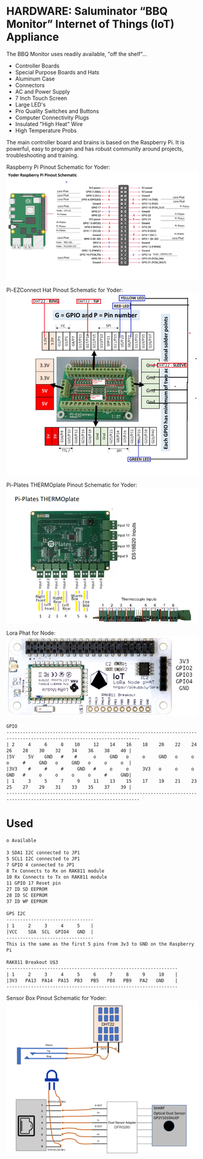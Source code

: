# HARDWARE: Saluminator “BBQ Monitor” Internet of Things (IoT) Appliance

The BBQ Monitor uses readily available, "off the shelf"...

- Controller Boards
- Special Purpose Boards and Hats
- Aluminum Case
- Connectors
- AC and Power Supply
- 7 Inch Touch Screen
- Large LED's
- Pro Quality Switches and Buttons
- Computer Connectivity Plugs
- Insulated "High Heat" Wire
- High Temperature Probs

The main controller board and brains is based on the Raspberry Pi. It is powerful, easy to program and has robust community around projects, troubleshooting and training.

Raspberry Pi Pinout Schematic for Yoder:
![alt text](./Assets/pi-pin-schematic.png "Raspberry Pi Pinout Schematic for Yoder")

Pi-EZConnect Hat Pinout Schematic for Yoder:
![alt text](./Assets/pi-ezconnect-hat.png "Pi-EZConnect Hat Pinout Schematic for Yoder")

Pi-Plates THERMOplate Pinout Schematic for Yoder:
![alt text](./Assets/pi-plates-THERMOplate.png "Pi-Plates THERMOplate Pinout Schematic for Yoder")

Lora Phat for Node:
![alt text](./Assets/lora-phat-node-pi-supply.png "Lora Phat for Node")

```
GPIO
-----------------------------------------------------------------------------------------------------------------------
| 2     4     6     8    10     12    14    16    18    20    22    24    26    28    30    32    34    36    38    40 |
|5V     5V    GND   #    #      o     GND   o     o     GND   o     o     o     #     GND   o     GND   o     o     o  |
|3V3    #     #     #     GND   #     o     o     3V3   o     o     o     GND   #     o     o     o     o     #     GND|
| 1     3     5     7     9     11    13    15    17    19    21    23    25    27    29    31    33    35    37    39 |
-----------------------------------------------------------------------------------------------------------------------
```

# Used

```
o Available

3 SDA1 I2C connected to JP1
5 SCL1 I2C connected to JP1
7 GPIO 4 connected to JP1
8 Tx Connects to Rx on RAK811 module
10 Rx Connects to Tx on RAK811 module
11 GPIO 17 Reset pin
27 ID SD EEPROM
28 ID SC EEPROM
37 ID WP EEPROM

GPS I2C
--------------------------------
| 1     2     3     4     5    |
|VCC    SDA  SCL  GPIO4   GND  |
--------------------------------
This is the same as the first 5 pins from 3v3 to GND on the Raspberry Pi

RAK811 Breakout U$3
---------------------------------------------------------------
| 1     2     3     4     5     6     7     8     9     10    |
|3V3   PA13  PA14  PA15  PB3   PB5   PB8   PB9   PA2   GND    |
---------------------------------------------------------------
```

Sensor Box Pinout Schematic for Yoder:
![alt text](./Assets/sensor-breakout-box.png "Sensor Box Pinout Schematic for Yoder")
